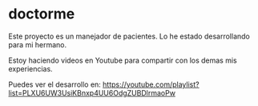 # doctorme
Este proyecto es un manejador de pacientes.
Lo he estado desarrollando para mi hermano.

Estoy haciendo videos en Youtube para compartir con los demas mis experiencias.

Puedes ver el desarrollo en: https://youtube.com/playlist?list=PLXU6UW3UsiKBnxp4UU6OdgZUBDlrmaoPw
